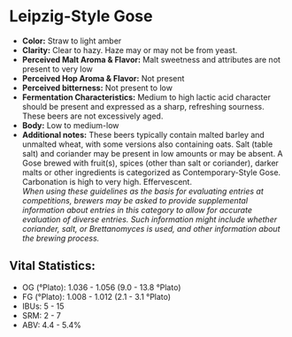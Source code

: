 # Leipzig-Style Gose

- **Color:** Straw to light amber
- **Clarity:** Clear to hazy. Haze may or may not be from yeast.
- **Perceived Malt Aroma & Flavor:** Malt sweetness and attributes are not present to very low
- **Perceived Hop Aroma & Flavor:** Not present
- **Perceived bitterness:** Not present to low
- **Fermentation Characteristics:** Medium to high lactic acid character should be present and expressed as a sharp, refreshing sourness. These beers are not excessively aged.
- **Body:** Low to medium-low
- **Additional notes:** These beers typically contain malted barley and unmalted wheat, with some versions also containing oats. Salt (table salt) and coriander may be present in low amounts or may be absent. A Gose brewed with fruit(s), spices (other than salt or coriander), darker malts or other ingredients is categorized as Contemporary-Style Gose. Carbonation is high to very high. Effervescent.<br/>
_When using these guidelines as the basis for evaluating entries at competitions, brewers may be asked to provide supplemental information about entries in this category to allow for accurate evaluation of diverse entries. Such information might include whether coriander, salt, or Brettanomyces is used, and other information about the brewing process._

## Vital Statistics:

- OG (°Plato): 1.036 - 1.056 (9.0 - 13.8 °Plato)
- FG (°Plato): 1.008 - 1.012 (2.1 - 3.1 °Plato)
- IBUs: 5 - 15
- SRM: 2 - 7
- ABV: 4.4 - 5.4% 
